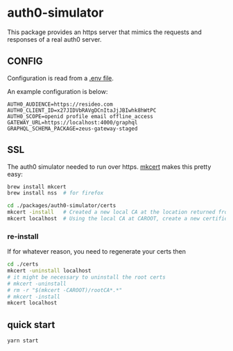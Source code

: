 # auth0-simulator

This package provides an https server that mimics the requests and responses of a real auth0 server.

## CONFIG

Configuration is read from a [.env file](https://github.com/motdotla/dotenv).

An example configuration is below:

```
AUTH0_AUDIENCE=https://resideo.com
AUTH0_CLIENT_ID=x27JIDVbRAVgDCnItaJjJBIwhk8hWtPC
AUTH0_SCOPE=openid profile email offline_access
GATEWAY_URL=https://localhost:4000/graphql
GRAPHQL_SCHEMA_PACKAGE=zeus-gateway-staged
```

## SSL

The auth0 simulator needed to run over https.  [mkcert](https://github.com/FiloSottile/mkcert) makes this pretty easy:

```bash
brew install mkcert
brew install nss  # for firefox

cd ./packages/auth0-simulator/certs
mkcert -install   # Created a new local CA at the location returned from `mkcert -CAROOT`
mkcert localhost  # Using the local CA at CAROOT, create a new certificate valid for the following names
```

### re-install

If for whatever reason, you need to regenerate your certs then

```bash
cd ./certs
mkcert -uninstall localhost
# it might be necessary to uninstall the root certs
# mkcert -uninstall 
# rm -r "$(mkcert -CAROOT)/rootCA*.*"
# mkcert -install
mkcert localhost
```

## quick start
```bash
yarn start
```